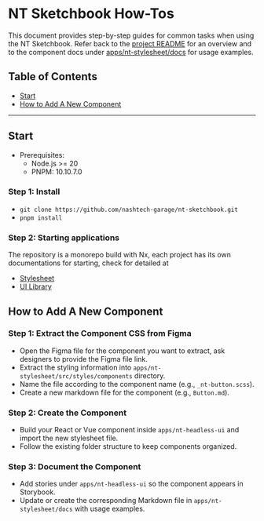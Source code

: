 # NT Sketchbook How-Tos

This document provides step-by-step guides for common tasks when using the NT Sketchbook.
Refer back to the [project README](README.md) for an overview and to the component docs under [apps/nt-stylesheet/docs](apps/nt-stylesheet/docs/README.md) for usage examples.

## Table of Contents

-   [Start](#Start)
-   [How to Add A New Component](#how-to-add-a-new-component)

---

## Start

-   Prerequisites:
    -   Node.js >= 20
    -   PNPM: 10.10.7.0

### Step 1: Install

-   `git clone https://github.com/nashtech-garage/nt-sketchbook.git`
-   `pnpm install`

### Step 2: Starting applications

The repository is a monorepo build with Nx, each project has its own documentations for starting, check for detailed at

-   [Stylesheet](apps/nt-stylesheet/README.md)
-   [UI Library](apps/nt-headless-ui/README.md)

## How to Add A New Component

### Step 1: Extract the Component CSS from Figma

-   Open the Figma file for the component you want to extract, ask designers to provide the Figma file link.
-   Extract the styling information into `apps/nt-stylesheet/src/styles/components` directory.
-   Name the file according to the component name (e.g., `_nt-button.scss`).
-   Create a new markdown file for the component (e.g., `Button.md`).

### Step 2: Create the Component

-   Build your React or Vue component inside `apps/nt-headless-ui` and import the new stylesheet file.
-   Follow the existing folder structure to keep components organized.

### Step 3: Document the Component

-   Add stories under `apps/nt-headless-ui` so the component appears in Storybook.
-   Update or create the corresponding Markdown file in `apps/nt-stylesheet/docs` with usage examples.
